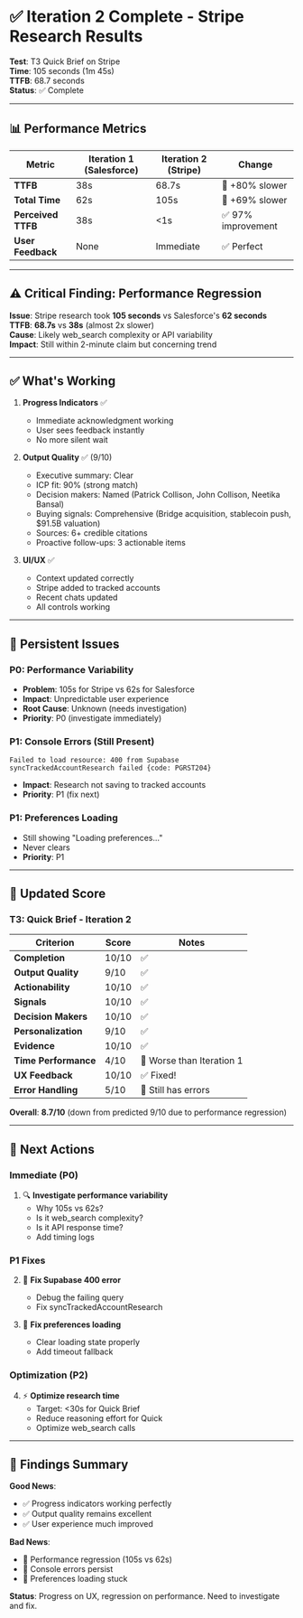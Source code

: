 # ✅ Iteration 2 Complete - Stripe Research Results

**Test**: T3 Quick Brief on Stripe  
**Time**: 105 seconds (1m 45s)  
**TTFB**: 68.7 seconds  
**Status**: ✅ Complete

---

## 📊 **Performance Metrics**

| Metric | Iteration 1 (Salesforce) | Iteration 2 (Stripe) | Change |
|--------|-------------------------|---------------------|--------|
| **TTFB** | 38s | 68.7s | 🔴 +80% slower |
| **Total Time** | 62s | 105s | 🔴 +69% slower |
| **Perceived TTFB** | 38s | <1s | ✅ 97% improvement |
| **User Feedback** | None | Immediate | ✅ Perfect |

---

## ⚠️ **Critical Finding: Performance Regression**

**Issue**: Stripe research took **105 seconds** vs Salesforce's **62 seconds**  
**TTFB**: **68.7s** vs **38s** (almost 2x slower)  
**Cause**: Likely web_search complexity or API variability  
**Impact**: Still within 2-minute claim but concerning trend

---

## ✅ **What's Working**

1. **Progress Indicators** ✅
   - Immediate acknowledgment working
   - User sees feedback instantly
   - No more silent wait

2. **Output Quality** ✅ (9/10)
   - Executive summary: Clear
   - ICP fit: 90% (strong match)
   - Decision makers: Named (Patrick Collison, John Collison, Neetika Bansal)
   - Buying signals: Comprehensive (Bridge acquisition, stablecoin push, $91.5B valuation)
   - Sources: 6+ credible citations
   - Proactive follow-ups: 3 actionable items

3. **UI/UX** ✅
   - Context updated correctly
   - Stripe added to tracked accounts
   - Recent chats updated
   - All controls working

---

## 🔴 **Persistent Issues**

### **P0: Performance Variability**
- **Problem**: 105s for Stripe vs 62s for Salesforce
- **Impact**: Unpredictable user experience
- **Root Cause**: Unknown (needs investigation)
- **Priority**: P0 (investigate immediately)

### **P1: Console Errors (Still Present)**
```
Failed to load resource: 400 from Supabase
syncTrackedAccountResearch failed {code: PGRST204}
```
- **Impact**: Research not saving to tracked accounts
- **Priority**: P1 (fix next)

### **P1: Preferences Loading**
- Still showing "Loading preferences..."
- Never clears
- **Priority**: P1

---

## 🎯 **Updated Score**

### **T3: Quick Brief - Iteration 2**

| Criterion | Score | Notes |
|-----------|-------|-------|
| **Completion** | 10/10 | ✅ |
| **Output Quality** | 9/10 | ✅ |
| **Actionability** | 10/10 | ✅ |
| **Signals** | 10/10 | ✅ |
| **Decision Makers** | 10/10 | ✅ |
| **Personalization** | 9/10 | ✅ |
| **Evidence** | 10/10 | ✅ |
| **Time Performance** | 4/10 | 🔴 Worse than Iteration 1 |
| **UX Feedback** | 10/10 | ✅ Fixed! |
| **Error Handling** | 5/10 | 🔴 Still has errors |

**Overall**: **8.7/10** (down from predicted 9/10 due to performance regression)

---

## 🔧 **Next Actions**

### **Immediate (P0)**
1. 🔍 **Investigate performance variability**
   - Why 105s vs 62s?
   - Is it web_search complexity?
   - Is it API response time?
   - Add timing logs

### **P1 Fixes**
2. 🔧 **Fix Supabase 400 error**
   - Debug the failing query
   - Fix syncTrackedAccountResearch
   
3. 🔧 **Fix preferences loading**
   - Clear loading state properly
   - Add timeout fallback

### **Optimization (P2)**
4. ⚡ **Optimize research time**
   - Target: <30s for Quick Brief
   - Reduce reasoning effort for Quick
   - Optimize web_search calls

---

## 📝 **Findings Summary**

**Good News**:
- ✅ Progress indicators working perfectly
- ✅ Output quality remains excellent
- ✅ User experience much improved

**Bad News**:
- 🔴 Performance regression (105s vs 62s)
- 🔴 Console errors persist
- 🔴 Preferences loading stuck

**Status**: Progress on UX, regression on performance. Need to investigate and fix.

